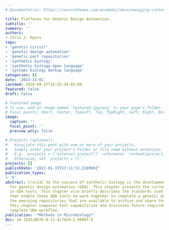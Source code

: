 ```yaml
---
# Documentation: https://sourcethemes.com/academic/docs/managing-content/

title: Platforms for Genetic Design Automation
subtitle: ''
summary: ''
authors:
- Chris J. Myers
tags:
- 'genetic circuit'
- 'genetic design automation'
- 'genetic part repositories'
- 'synthetic biology'
- 'synthetic biology open language'
- 'systems biology markup language'
categories: []
date: '2013-11-01'
lastmod: 2020-09-27T16:55:34-03:00
featured: false
draft: false

# Featured image
# To use, add an image named `featured.jpg/png` to your page's folder.
# Focal points: Smart, Center, TopLeft, Top, TopRight, Left, Right, BottomLeft, Bottom, BottomRight.
image:
  caption: ''
  focal_point: ''
  preview_only: false

# Projects (optional).
#   Associate this post with one or more of your projects.
#   Simply enter your project's folder or file name without extension.
#   E.g. `projects = ["internal-project"]` references `content/project/deep-learning/index.md`.
#   Otherwise, set `projects = []`.
projects: []
publishDate: '2021-01-15T17:11:53.228960Z'
publication_types:
- '6'
abstract: Crucial to the success of synthetic biology is the development of platforms
  for genetic design automation (GDA). This chapter presents the current state-of-the-art
  in GDA tools. This chapter also briefly describes the standards used for data representation
  that enable these GDA tools to work together to complete a genetic design task and
  the emerging repositories that are available to archive and share these data. Finally,
  this chapter compares tool capabilities and discusses future requirements for a
  complete GDA workflow.
publication: '*Methods in Microbiology*'
doi: 10.1016/B978-0-12-417029-2.00007-8
---
```

